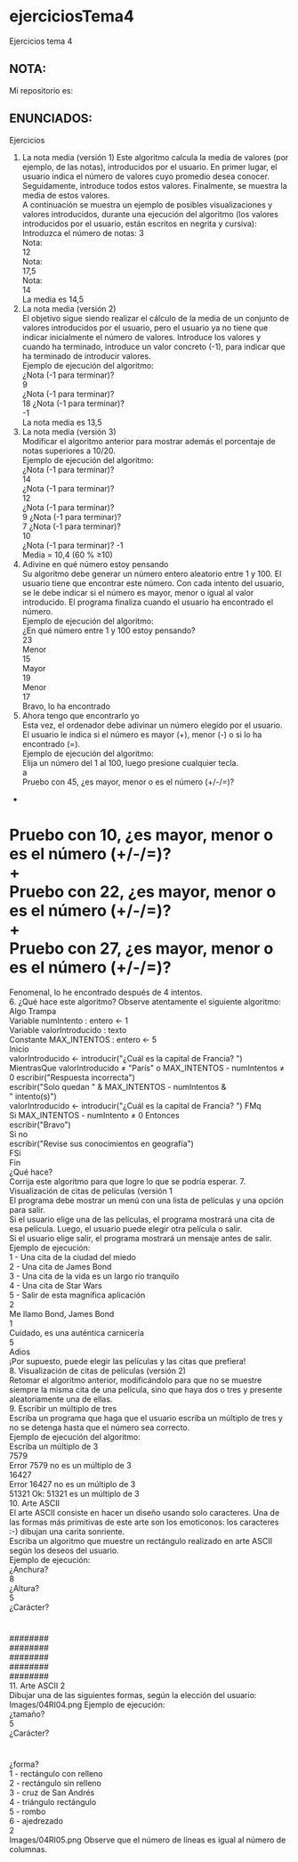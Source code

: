 # ejerciciosTema4
Ejercicios tema 4


## NOTA:
Mi repositorio es:

## ENUNCIADOS:
Ejercicios  
1. La nota media (versión 1) 
Este algoritmo calcula la media de valores (por ejemplo, de las notas), introducidos por el usuario. En primer lugar, el usuario indica el número de valores cuyo promedio desea conocer. Seguidamente, introduce todos estos valores. Finalmente, se muestra la media de estos valores.  
A continuación se muestra un ejemplo de posibles visualizaciones y valores introducidos, durante una ejecución del algoritmo (los valores introducidos por el usuario, están escritos en negrita y cursiva):  
Introduzca el número de notas: 
3  
Nota:  
12  
Nota:  
17,5  
Nota:  
14  
La media es 14,5  
2. La nota media (versión 2)  
El objetivo sigue siendo realizar el cálculo de la media de un conjunto de valores introducidos por el usuario, pero el usuario ya no tiene que indicar inicialmente el número de valores. Introduce los valores y cuando ha terminado, introduce un valor concreto (-1), para indicar que ha terminado de introducir valores.  
Ejemplo de ejecución del algoritmo:  
¿Nota (-1 para terminar)?  
9  
¿Nota (-1 para terminar)?  
18 
¿Nota (-1 para terminar)?  
-1  
La nota media es 13,5  
3. La nota media (versión 3)  
Modificar el algoritmo anterior para mostrar además el porcentaje de notas superiores a 10/20.  
Ejemplo de ejecución del algoritmo:  
¿Nota (-1 para terminar)?  
14  
¿Nota (-1 para terminar)?  
12  
¿Nota (-1 para terminar)?  
9 
¿Nota (-1 para terminar)?  
7 
¿Nota (-1 para terminar)?  
10  
¿Nota (-1 para terminar)? 
-1  
Media = 10,4 (60 % ≥10)  
4. Adivine en qué número estoy pensando  
Su algoritmo debe generar un número entero aleatorio entre 1 y 100. El usuario tiene que encontrar este número. Con cada intento del usuario, se le debe indicar si el número es mayor, menor o igual al valor introducido. El programa finaliza cuando el usuario ha encontrado el número.  
Ejemplo de ejecución del algoritmo:  
¿En qué número entre 1 y 100 estoy pensando?  
23  
Menor  
15   
Mayor  
19  
Menor  
17  
Bravo, lo ha encontrado  
5. Ahora tengo que encontrarlo yo  
Esta vez, el ordenador debe adivinar un número elegido por el usuario. El usuario le indica si el número es mayor (+), menor (-) o si lo ha encontrado (=).  
Ejemplo de ejecución del algoritmo:  
Elija un número del 1 al 100, luego presione cualquier tecla.  
a  
Pruebo con 45, ¿es mayor, menor o es el número (+/-/=)?  
-  
Pruebo con 10, ¿es mayor, menor o es el número (+/-/=)?  
+  
Pruebo con 22, ¿es mayor, menor o es el número (+/-/=)?  
+  
Pruebo con 27, ¿es mayor, menor o es el número (+/-/=)?  
=  
Fenomenal, lo he encontrado después de 4 intentos.  
6. ¿Qué hace este algoritmo?
Observe atentamente el siguiente algoritmo:  
Algo Trampa  
Variable numIntento : entero <- 1  
Variable valorIntroducido : texto  
Constante MAX_INTENTOS : entero <- 5  
Inicio  
   valorIntroducido <- introducir("¿Cuál es la capital de Francia? ")  
   MientrasQue valorIntroducido ≠ "París" o MAX_INTENTOS - numIntentos ≠ 0 
         escribir("Respuesta incorrecta")  
         escribir("Solo quedan " & MAX_INTENTOS - numIntentos &  
" intento(s)")  
         valorIntroducido <- introducir("¿Cuál es la capital de Francia? ") 
   FMq  
   Si MAX_INTENTOS - numIntento ≠ 0 Entonces  
         escribir("Bravo")  
   Si no  
         escribir("Revise sus conocimientos en geografía")  
   FSi  
Fin  
¿Qué hace?  
Corrija este algoritmo para que logre lo que se podría esperar. 
7. Visualización de citas de películas (versión 1  
El programa debe mostrar un menú con una lista de películas y una opción para salir.  
Si el usuario elige una de las películas, el programa mostrará una cita de esa película. Luego, el usuario puede elegir otra película o salir.  
Si el usuario elige salir, el programa mostrará un mensaje antes de salir.  
Ejemplo de ejecución:  
1 - Una cita de la ciudad del miedo  
2 - Una cita de James Bond  
3 - Una cita de la vida es un largo río tranquilo  
4 - Una cita de Star Wars  
5 - Salir de esta magnífica aplicación  
2  
Me llamo Bond, James Bond  
1  
Cuidado, es una auténtica carnicería  
5  
Adios  
¡Por supuesto, puede elegir las películas y las citas que prefiera!  
8. Visualización de citas de películas (versión 2)  
Retomar el algoritmo anterior, modificándolo para que no se muestre siempre la misma cita de una película, sino que haya dos o tres y presente aleatoriamente una de ellas.  
9. Escribir un múltiplo de tres  
Escriba un programa que haga que el usuario escriba un múltiplo de tres y no se detenga hasta que el número sea correcto.  
Ejemplo de ejecución del algoritmo:  
Escriba un múltiplo de 3  
7579  
Error 7579 no es un múltiplo de 3  
16427  
Error 16427 no es un múltiplo de 3  
51321 
Ok: 51321 es un múltiplo de 3  
10. Arte ASCII  
El arte ASCII consiste en hacer un diseño usando solo caracteres. Una de las formas más primitivas de este arte son los emoticonos: los caracteres :-) dibujan una carita sonriente.  
Escriba un algoritmo que muestre un rectángulo realizado en arte ASCII según los deseos del usuario.  
Ejemplo de ejecución:  
¿Anchura?  
8  
¿Altura?  
5  
¿Carácter?  
#  
########  
########  
########  
########  
########  
11. Arte ASCII 2  
Dibujar una de las siguientes formas, según la elección del usuario:  
Images/04RI04.png
Ejemplo de ejecución:  
¿tamaño?  
5  
¿Carácter?  
#  
¿forma?  
1 - rectángulo con relleno  
2 - rectángulo sin relleno  
3 - cruz de San Andrés  
4 - triángulo rectángulo  
5 - rombo  
6 - ajedrezado  
2  
Images/04RI05.png
Observe que el número de líneas es igual al número de columnas.

